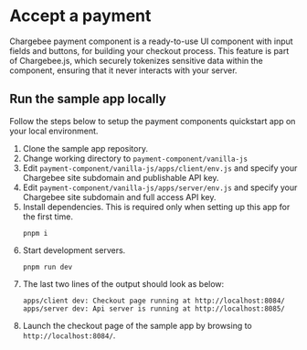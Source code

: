 # Accept a payment

Chargebee payment component is a ready-to-use UI component with input fields and buttons, for building your checkout process. This feature is part of Chargebee.js, which securely tokenizes sensitive data within the component, ensuring that it never interacts with your server.

## Run the sample app locally

Follow the steps below to setup the payment components quickstart app on your local environment.

1. Clone the sample app repository.
2. Change working directory to `payment-component/vanilla-js`
3. Edit `payment-component/vanilla-js/apps/client/env.js` and specify your Chargebee site subdomain and publishable API key.
4. Edit `payment-component/vanilla-js/apps/server/env.js` and specify your Chargebee site subdomain and full access API key.
3. Install dependencies. This is required only when setting up this app for the first time.
   ```shell
   pnpm i
   ```
4. Start development servers.
    ```shell
   pnpm run dev
   ```
5. The last two lines of the output should look as below:
    ```shell
    apps/client dev: Checkout page running at http://localhost:8084/
    apps/server dev: Api server is running at http://localhost:8085/
    ```
6. Launch the checkout page of the sample app by browsing to `http://localhost:8084/`.



